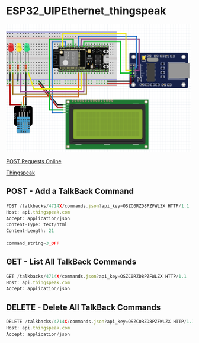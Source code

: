 # ESP32_UIPEthernet_thingspeak

<img src="./ESP32_UIPEthernet_thingspeak.png" alt="" width="500" height="344" title="">


[POST Requests Online](https://reqbin.com/post-online) 

[Thingspeak ](https://thingspeak.com/channels/1623046)



## POST - Add a TalkBack Command
```js
POST /talkbacks/4714X/commands.json?api_key=OSZC0RZD8PZFWLZX HTTP/1.1
Host: api.thingspeak.com
Accept: application/json
Content-Type: text/html
Content-Length: 21

command_string=3_OFF
```

## GET - List All TalkBack Commands
```js
GET /talkbacks/4714X/commands.json?api_key=OSZC0RZD8PZFWLZX HTTP/1.1
Host: api.thingspeak.com
Accept: application/json
```

## DELETE - Delete All TalkBack Commands
```js
DELETE /talkbacks/4714X/commands.json?api_key=OSZC0RZD8PZFWLZX HTTP/1.1
Host: api.thingspeak.com
Accept: application/json
```
